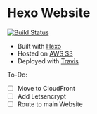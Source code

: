 # Hexo Website

[![Build Status](https://travis-ci.org/ddulic/hexo-website.svg?branch=master)](https://travis-ci.org/ddulic/hexo-website)

- Built with [Hexo](https://github.com/hexojs/hexo)
- Hosted on [AWS S3](http://hexo.damir.tech.s3-website.eu-west-2.amazonaws.com)
- Deployed with [Travis](https://travis-ci.org/)

To-Do:

- [ ] Move to CloudFront
- [ ] Add Letsencrypt
- [ ] Route to main Website
